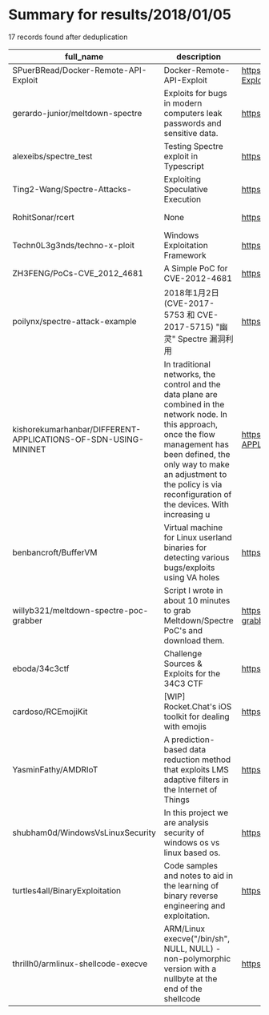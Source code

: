 
# Summary for results/2018/01/05
    
17 records found after deduplication

| full_name | description | html_url | matched_list | matched_count | pushed_at | size | stargazers_count | language | forks_count |
|----------------------------------------------------------------|------------------------------------------------------------------------------------------------------------------------------------------------------------------------------------------------------------------------------------------------------------------|-----------------------------------------------------------------------------------|----------------------|-----------------|---------------------------|--------|--------------------|------------|---------------|
| SPuerBRead/Docker-Remote-API-Exploit | Docker-Remote-API-Exploit | https://github.com/SPuerBRead/Docker-Remote-API-Exploit | ['exploit'] | 1 | 2018-01-05 03:34:52+00:00 | 9 | 23 | Python | 18 |
| gerardo-junior/meltdown-spectre | Exploits for bugs in modern computers leak passwords and sensitive data. | https://github.com/gerardo-junior/meltdown-spectre | ['exploit'] | 1 | 2018-01-05 03:05:04+00:00 | 4 | 2 | C | 2 |
| alexeibs/spectre_test | Testing Spectre exploit in Typescript | https://github.com/alexeibs/spectre_test | ['exploit'] | 1 | 2018-01-05 18:23:21+00:00 | 4 | 2 | C | 2 |
| Ting2-Wang/Spectre-Attacks- | Exploiting Speculative Execution | https://github.com/Ting2-Wang/Spectre-Attacks- | ['exploit'] | 1 | 2018-01-05 13:13:07+00:00 | 1 | 0 | C | 0 |
| RohitSonar/rcert | None | https://github.com/RohitSonar/rcert | ['rce'] | 1 | 2018-01-05 08:35:04+00:00 | 0 | 0 | | 0 |
| Techn0L3g3nds/techno-x-ploit | Windows Exploitation Framework | https://github.com/Techn0L3g3nds/techno-x-ploit | ['exploit'] | 1 | 2018-01-05 08:29:42+00:00 | 0 | 0 | | 0 |
| ZH3FENG/PoCs-CVE_2012_4681 | A Simple PoC for CVE-2012-4681 | https://github.com/ZH3FENG/PoCs-CVE_2012_4681 | ['cve poc', 'cve-2'] | 2 | 2018-01-05 08:13:13+00:00 | 2 | 0 | Java | 0 |
| poilynx/spectre-attack-example | 2018年1月2日 (CVE-2017-5753 和 CVE-2017-5715) "幽灵" Spectre 漏洞利用 | https://github.com/poilynx/spectre-attack-example | ['cve-2'] | 1 | 2018-01-05 05:56:02+00:00 | 11 | 11 | C | 7 |
| kishorekumarhanbar/DIFFERENT-APPLICATIONS-OF-SDN-USING-MININET | In traditional networks, the control and the data plane are combined in the network node. In this approach, once the flow management has been defined, the only way to make an adjustment to the policy is via reconfiguration of the devices. With increasing u | https://github.com/kishorekumarhanbar/DIFFERENT-APPLICATIONS-OF-SDN-USING-MININET | ['exploit'] | 1 | 2018-01-05 01:16:35+00:00 | 2490 | 0 | | 1 |
| benbancroft/BufferVM | Virtual machine for Linux userland binaries for detecting various bugs/exploits using VA holes | https://github.com/benbancroft/BufferVM | ['exploit'] | 1 | 2018-01-05 22:03:15+00:00 | 542 | 4 | C | 1 |
| willyb321/meltdown-spectre-poc-grabber | Script I wrote in about 10 minutes to grab Meltdown/Spectre PoC's and download them. | https://github.com/willyb321/meltdown-spectre-poc-grabber | ['exploit'] | 1 | 2018-01-05 03:08:16+00:00 | 30 | 8 | JavaScript | 3 |
| eboda/34c3ctf | Challenge Sources & Exploits for the 34C3 CTF | https://github.com/eboda/34c3ctf | ['exploit'] | 1 | 2018-01-05 11:32:31+00:00 | 9512 | 111 | JavaScript | 30 |
| cardoso/RCEmojiKit | [WIP] Rocket.Chat's iOS toolkit for dealing with emojis | https://github.com/cardoso/RCEmojiKit | ['rce'] | 1 | 2018-01-05 20:14:12+00:00 | 377 | 0 | Swift | 0 |
| YasminFathy/AMDRIoT | A prediction-based data reduction method that exploits LMS adaptive filters in the Internet of Things | https://github.com/YasminFathy/AMDRIoT | ['exploit'] | 1 | 2018-01-05 18:10:59+00:00 | 73 | 3 | Matlab | 1 |
| shubham0d/WindowsVsLinuxSecurity | In this project we are analysis security of windows os vs linux based os. | https://github.com/shubham0d/WindowsVsLinuxSecurity | ['exploit'] | 1 | 2018-01-05 15:13:58+00:00 | 2781 | 1 | HTML | 2 |
| turtles4all/BinaryExploitation | Code samples and notes to aid in the learning of binary reverse engineering and exploitation. | https://github.com/turtles4all/BinaryExploitation | ['exploit'] | 1 | 2018-01-05 19:12:36+00:00 | 6789 | 1 | C | 0 |
| thrillh0/armlinux-shellcode-execve | ARM/Linux execve("/bin/sh", NULL, NULL) - non-polymorphic version with a nullbyte at the end of the shellcode | https://github.com/thrillh0/armlinux-shellcode-execve | ['shellcode'] | 1 | 2018-01-05 22:59:07+00:00 | 2 | 0 | C | 1 |
